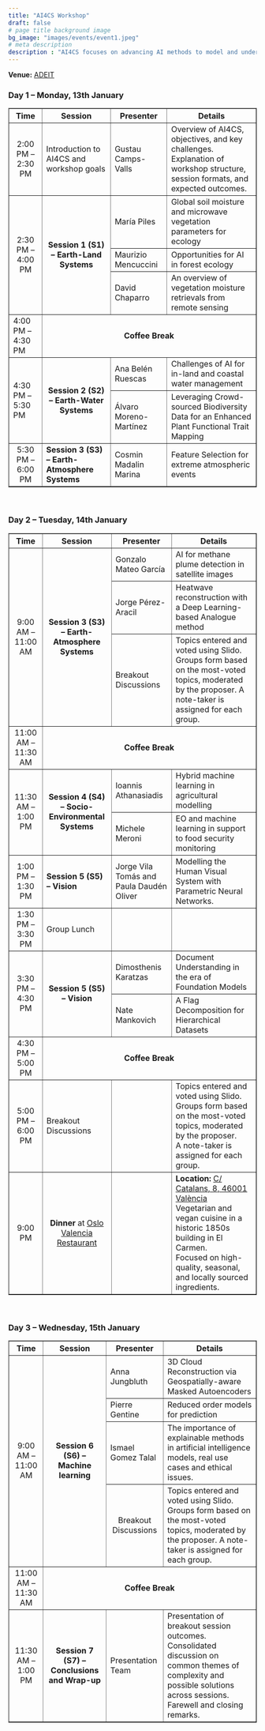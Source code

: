 ```yaml
---
title: "AI4CS Workshop"
draft: false
# page title background image
bg_image: "images/events/event1.jpeg"
# meta description
description : "AI4CS focuses on advancing AI methods to model and understand complex systems, including the visual brain, Earth systems, and socio-environmental interactions. With growing observational data, improved mechanistic models, and advanced machine learning, we can now monitor, predict, and analyze diverse variables. However, current approaches face key challenges: inefficiency with complex data, lack of adherence to physical laws, and limited fundamental insights. AI4CS addresses these issues with innovative, physics-aware, causality-driven AI solutions. This workshop brings together researchers to share advancements, generate new ideas, and promote interdisciplinary collaboration to enhance understanding of interconnected systems and tackle pressing global challenges."
---
```

<p><strong>Venue:</strong> <a href="https://maps.app.goo.gl/3xs6V9rGDagjoxZW8">ADEIT</a></p>
<h3>Day 1 – Monday, 13th January</h3>
<table border="1" cellspacing="0" cellpadding="5" style="width:100%;">
  <thead>
    <tr>
      <th>Time</th>
      <th>Session</th>
      <th>Presenter</th>
      <th>Details</th>
    </tr>
  </thead>
  <tbody>
    <!-- Intro -->
    <tr>
      <td style="vertical-align:middle; text-align:center;">2:00 PM – 2:30 PM</td>
      <td>Introduction to AI4CS and workshop goals</td>
      <td>Gustau Camps-Valls</td>
      <td>Overview of AI4CS, objectives, and key challenges.<br>
      Explanation of workshop structure, session formats, and expected outcomes.
      </td>
    </tr>
    <!-- Session 1 (S1) – Earth-Land Systems -->
    <tr>
      <td rowspan="3" style="vertical-align:middle; text-align:center;">2:30 PM – 4:00 PM</td>
      <td rowspan="3" style="vertical-align:middle; text-align:center;"><b>Session 1 (S1) – Earth-Land Systems</b></td>
      <td>María Piles</td>
      <td>Global soil moisture and microwave vegetation parameters for ecology</td>
    </tr>
    <tr>
      <td>Maurizio Mencuccini</td>
      <td>Opportunities for AI in forest ecology</td>
    </tr>
    <tr>
      <td>David Chaparro</td>
      <td>An overview of vegetation moisture retrievals from remote sensing</td>
    </tr>
    <tr>
      <td>4:00 PM – 4:30 PM</td>
      <td colspan="3" style="vertical-align:middle; text-align:center;"><b>Coffee Break</b></td>
    </tr>
    <!-- Session 1 (S2) – Earth-Water Systems -->
    <tr>
      <td rowspan="2">4:30 PM – 5:30 PM</td>
      <td rowspan="2" style="vertical-align:middle; text-align:center;"><b>Session 2 (S2) – Earth-Water Systems</b></td>
      <td>Ana Belén Ruescas</td>
      <td>Challenges of AI for in-land and coastal water management</td>
    </tr>
    <tr>
      <td>Álvaro Moreno-Martínez</td>
      <td>Leveraging Crowd-sourced Biodiversity Data for an Enhanced Plant Functional Trait Mapping</td>
    </tr>
    <!-- Session 2 (S3) – Earth-Atmosphere Systems -->
    <tr>
      <td style="vertical-align:middle; text-align:center;">5:30 PM – 6:00 PM</td>
      <td><b>Session 3 (S3) – Earth-Atmosphere Systems</b></td>
      <td>Cosmin Madalin Marina</td>
      <td>Feature Selection for extreme atmospheric events</td>
    </tr>
  </tbody>
</table>

<br>
<h3>Day 2 – Tuesday, 14th January</h3>
<table border="1" cellspacing="0" cellpadding="5" style="width:100%;">
  <thead>
    <tr>
      <th>Time</th>
      <th>Session</th>
      <th>Presenter</th>
      <th>Details</th>
    </tr>
  </thead>
  <tbody>
    <!-- Session 3 (S3) – Earth-Atmosphere Systems -->
    <tr>
      <td rowspan="3" style="vertical-align:middle; text-align:center;">9:00 AM – 11:00 AM</td>
      <td rowspan="3" style="vertical-align:middle; text-align:center;"><b>Session 3 (S3) – Earth-Atmosphere Systems</b></td>
      <td>Gonzalo Mateo García</td>
      <td>AI for methane plume detection in satellite images</td>
    </tr>
    <tr>
      <td>Jorge Pérez-Aracil</td>
      <td>Heatwave reconstruction with a Deep Learning-based Analogue method</td>
    </tr>
    <tr>
      <td>Breakout Discussions</td>
      <td>Topics entered and voted using Slido. Groups form based on the most-voted topics, moderated by the proposer. A note-taker is assigned for each group.</td>
    </tr>
    <tr>
      <td style="vertical-align:middle; text-align:center;">11:00 AM – 11:30 AM</td>
      <td colspan="3" style="vertical-align:middle; text-align:center;"><b>Coffee Break</b></td>
    </tr>
    <!-- Session 4 (S4) – Socio-Environmental Systems -->
    <tr>
      <td rowspan="2" style="vertical-align:middle; text-align:center;">11:30 AM – 1:00 PM</td>
      <td rowspan="2" style="vertical-align:middle; text-align:center;"><b>Session 4 (S4) – Socio-Environmental Systems</b></td>
      <td>Ioannis Athanasiadis</td>
      <td>Hybrid machine learning in agricultural modelling</td>
    </tr>
    <tr>
      <td>Michele Meroni</td>
      <td>EO and machine learning in support to food security monitoring</td>
    </tr>
    <!-- Session 5 (S5) – Vision -->
    <tr>
      <td style="vertical-align:middle; text-align:center;">1:00 PM – 1:30 PM</td>
      <td><b>Session 5 (S5) – Vision</b></td>
      <td>Jorge Vila Tomás and Paula Daudén Oliver</td>
      <td>Modelling the Human Visual System with Parametric Neural Networks.</td>
    </tr>
    <tr>
      <td style="vertical-align:middle; text-align:center;">1:30 PM – 3:30 PM</td>
      <td>Group Lunch</td>
      <td></td>
      <td></td>
    </tr>
    <tr>
      <td rowspan="2" style="vertical-align:middle; text-align:center;"> 3:30 PM – 4:30 PM</td>
      <td rowspan="2" style="vertical-align:middle; text-align:center;"><b>Session 5 (S5) – Vision</b></td>
      <td>Dimosthenis Karatzas</td>
      <td>Document Understanding in the era of Foundation Models</td>
    </tr>
    <tr>
      <td>Nate Mankovich</td>
      <td>A Flag Decomposition for Hierarchical Datasets</td>
    </tr>
    <tr>
      <td style="vertical-align:middle; text-align:center;">4:30 PM – 5:00 PM</td>
      <td colspan="3" style="vertical-align:middle; text-align:center;"><b>Coffee Break</b></td>
    </tr>
    <tr>
      <td style="vertical-align:middle; text-align:center;">5:00 PM – 6:00 PM</td>
      <td>Breakout Discussions</td>
      <td></td>
      <td>Topics entered and voted using Slido.<br>
      Groups form based on the most-voted topics, moderated by the proposer.<br>
      A note-taker is assigned for each group.</td>
    </tr>
    <tr>
      <td style="vertical-align:middle; text-align:center;">9:00 PM</td>
      <td style="vertical-align:middle; text-align:center;">
        <b>Dinner</b> at <a href="https://restauranteoslo.com/" target="_blank">Oslo Valencia Restaurant</a>
      </td>
      <td style="vertical-align:middle; text-align:center;"> </td>
      <td>
        <b>Location:</b> <a href="https://maps.app.goo.gl/s8Q9LpextPdwrmHAA" target="_blank">C/ Catalans, 8, 46001 València</a><br>
        Vegetarian and vegan cuisine in a historic 1850s building in El Carmen.<br>
        Focused on high-quality, seasonal, and locally sourced ingredients.
      </td>
    </tr>


  </tbody>
</table>

<br>
<h3>Day 3 – Wednesday, 15th January</h3>
<table border="1" cellspacing="0" cellpadding="5">
  <thead>
    <tr>
      <th>Time</th>
      <th>Session</th>
      <th>Presenter</th>
      <th>Details</th>
    </tr>
  </thead>
  <tbody>
    <!-- Session 7 (S7) – Machine learning -->
    <tr>
      <td rowspan="4" style="vertical-align:middle; text-align:center;">9:00 AM – 11:00 AM</td>
      <td rowspan="4" style="vertical-align:middle; text-align:center;"><b>Session 6 (S6) – Machine learning</b></td>
      <td>Anna Jungbluth</td>
      <td>3D Cloud Reconstruction via Geospatially-aware Masked Autoencoders</td>
    </tr>
    <tr>
      <td>Pierre Gentine</td>
      <td>Reduced order models for prediction</td>
    </tr>
    <tr>
      <td>Ismael Gomez Talal</td>
      <td>The importance of explainable methods in artificial intelligence models, real use cases and ethical issues.</td>
    </tr>
    <tr>
      <td style="vertical-align:middle; text-align:center;">Breakout Discussions</td>
      <td>Topics entered and voted using Slido. Groups form based on the most-voted topics, moderated by the proposer. A note-taker is assigned for each group.</td>
    </tr>
    <tr>
      <td style="vertical-align:middle; text-align:center;">11:00 AM – 11:30 AM</td>
      <td colspan="3" style="vertical-align:middle; text-align:center;"><b>Coffee Break</b></td>
    </tr>
    <!-- Session 8 (S8) – Conclusions and Wrap-up -->
    <tr>
      <td style="vertical-align:middle; text-align:center;"> 11:30 AM – 1:00 PM</td>
      <td style="vertical-align:middle; text-align:center;"><b>Session 7 (S7) – Conclusions and Wrap-up</b></td>
      <td>Presentation Team</td>
      <td>Presentation of breakout session outcomes.<br>
      Consolidated discussion on common themes of complexity and possible solutions across sessions.<br>
      Farewell and closing remarks.</td>
    </tr>
  </tbody>
</table>
